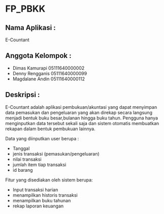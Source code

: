 # FP_PBKK

## Nama Aplikasi :
  E-Countant

## Anggota Kelompok :
- Dimas Kamurapi    05111640000002
- Denny Rengganis   05111640000099
- Magdalane Andin   05111640000112

## Deskripsi :
E-Countant adalah aplikasi pembukuan/akuntasi yang dapat menyimpan data pemasukan dan pengeluaran yang akan direkap secara langsung menjadi bentuk buku besar,bulanan hingga buku tahun. Pengguna hanya menginputkan data tersebut sekali saja dan sistem otomatis membuatkan rekapan dalam bentuk pembukuan lainnya.
    
 Data yang diinputkan user berupa :
 - Tanggal
 - jenis transaksi (pemasukan/pengeluaran)
 - nilai transaksi
 - jumlah item tiap transaksi
 - id barang
 
 Fitur yang disediakan oleh sistem berupa:
 - Input transaksi harian
 - menampilkan historis transaksi
 - menampilkan buku tahunan
 - rekap laporan keuangan
